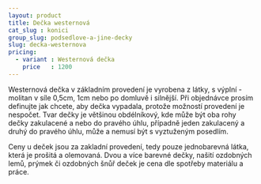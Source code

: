```yaml
---
layout: product
title: Dečka westernová
cat_slug : konici
group_slug: podsedlove-a-jine-decky
slug: decka-westernova
pricing:
  - variant : Westernová dečka
    price   : 1200
---
```


Westernová dečka v základním provedení je vyrobena z látky, s výplní - molitan v síle 0,5cm, 1cm nebo po domluvě i silnější.
Při objednávce prosím definujte jak chcete, aby dečka vypadala, protože možností provedení je nespočet.
Tvar dečky je většinou obdélníkový, kde může být oba rohy dečky zakulacené a nebo do pravého úhlu, případně jeden zakulacený a druhý do pravého úhlu, může a nemusí být s vyztuženým posedlím.

Ceny u deček jsou za zakladní provedení, tedy pouze jednobarevná látka, která je prošitá a olemovaná.
Dvou a více barevné dečky, našití ozdobných lemů, prýmek či ozdobných šnůř deček je cena dle spotřeby materiálu a práce.

